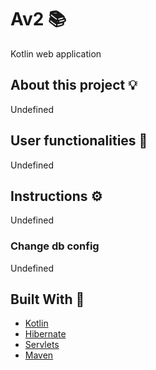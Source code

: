 # Av2 :books:

Kotlin web application

## About this project :bulb:

Undefined

## User functionalities :robot:

Undefined

## Instructions :gear:

Undefined

### Change db config

Undefined

## Built With :bricks:
- [Kotlin](https://kotlinlang.org/)
- [Hibernate](https://hibernate.org/orm/documentation/6.0/)
- [Servlets](https://jakarta.ee/specifications/servlet/5.0/)
- [Maven](https://maven.apache.org/guides/index.html)


